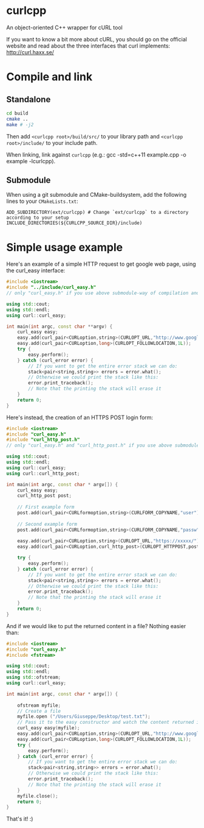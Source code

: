 curlcpp
=======

An object-oriented C++ wrapper for cURL tool

If you want to know a bit more about cURL, you should go on the official website and read about the three interfaces that curl implements: http://curl.haxx.se/

Compile and link
================

Standalone
----------

```bash
cd build
cmake ..
make # -j2
```

Then add `<curlcpp root>/build/src/` to your library path and `<curlcpp root>/include/` to your include path.

When linking, link against `curlcpp` (e.g.: gcc -std=c++11 example.cpp -o example -lcurlcpp).

Submodule
---------

When using a git submodule and CMake-buildsystem, add the following lines to your `CMakeLists.txt`:

```
ADD_SUBDIRECTORY(ext/curlcpp) # Change `ext/curlcpp` to a directory according to your setup
INCLUDE_DIRECTORIES(${CURLCPP_SOURCE_DIR}/include)
```

Simple usage example
====================

Here's an example of a simple HTTP request to get google web page, using the curl_easy interface:

`````c++
#include <iostream>
#include "../include/curl_easy.h"
// only "curl_easy.h" if you use above submodule-way of compilation and linking

using std::cout;
using std::endl;
using curl::curl_easy;

int main(int argc, const char **argv) {
    curl_easy easy;
    easy.add(curl_pair<CURLoption,string>(CURLOPT_URL,"http://www.google.it") );
    easy.add(curl_pair<CURLoption,long>(CURLOPT_FOLLOWLOCATION,1L));
    try {
        easy.perform();
    } catch (curl_error error) {
        // If you want to get the entire error stack we can do:
        stack<pair<string,string>> errors = error.what();
        // Otherwise we could print the stack like this:
        error.print_traceback();
        // Note that the printing the stack will erase it
    }
    return 0;
}
`````

Here's instead, the creation of an HTTPS POST login form:

`````c++
#include <iostream>
#include "curl_easy.h"
#include "curl_http_post.h"
// only "curl_easy.h" and "curl_http_post.h" if you use above submodule-way of compilation and linking

using std::cout;
using std::endl;
using curl::curl_easy;
using curl::curl_http_post;

int main(int argc, const char * argv[]) {
    curl_easy easy;
    curl_http_post post;
    
    // First example form
    post.add(curl_pair<CURLformoption,string>(CURLFORM_COPYNAME,"user"),curl_pair<CURLformoption,string>(CURLFORM_COPYCONTENTS,"username")); 
    
    // Second example form
    post.add(curl_pair<CURLformoption,string>(CURLFORM_COPYNAME,"passw"), curl_pair<CURLformoption,string>(CURLFORM_COPYCONTENTS,"password"));
                 
    easy.add(curl_pair<CURLoption,string>(CURLOPT_URL,"https://xxxxx/"));
    easy.add(curl_pair<CURLoption,curl_http_post>(CURLOPT_HTTPPOST,post));

    try {
        easy.perform();
    } catch (curl_error error) {
        // If you want to get the entire error stack we can do:
        stack<pair<string,string>> errors = error.what();
        // Otherwise we could print the stack like this:
        error.print_traceback();
        // Note that the printing the stack will erase it
    }
    return 0;
}
`````

And if we would like to put the returned content in a file? Nothing easier than:

`````c++
#include <iostream>
#include "curl_easy.h"
#include <fstream>

using std::cout;
using std::endl;
using std::ofstream;
using curl::curl_easy;

int main(int argc, const char * argv[]) {
    
    ofstream myfile;
    // Create a file
    myfile.open ("/Users/Giuseppe/Desktop/test.txt");
    // Pass it to the easy constructor and watch the content returned in that file!
    curl_easy easy(myfile);
    easy.add(curl_pair<CURLoption,string>(CURLOPT_URL,"http://www.google.it") );
    easy.add(curl_pair<CURLoption,long>(CURLOPT_FOLLOWLOCATION,1L));
    try {
        easy.perform();
    } catch (curl_error error) {
        // If you want to get the entire error stack we can do:
        stack<pair<string,string>> errors = error.what();
        // Otherwise we could print the stack like this:
        error.print_traceback();
        // Note that the printing the stack will erase it
    }
    myfile.close();
    return 0;
}
`````

That's it! :)
